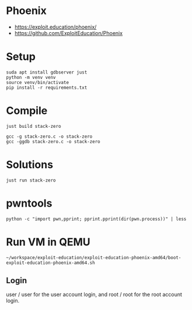 # Phoenix

- https://exploit.education/phoenix/
- https://github.com/ExploitEducation/Phoenix

# Setup

```shell
suda apt install gdbserver just
python -m venv venv
source venv/bin/activate
pip install -r requirements.txt
```

# Compile

```shell
just build stack-zero

gcc -g stack-zero.c -o stack-zero
gcc -ggdb stack-zero.c -o stack-zero
```

# Solutions

```shell
just run stack-zero
```

# pwntools

```shell
python -c "import pwn,pprint; pprint.pprint(dir(pwn.process))" | less
```

# Run VM in QEMU

```
~/workspace/exploit-education/exploit-education-phoenix-amd64/boot-exploit-education-phoenix-amd64.sh
```

## Login

user / user for the user account login, and root / root for the root account login.
